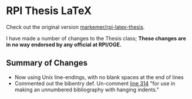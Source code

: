 RPI Thesis LaTeX
================

Check out the original version [markemer/rpi-latex-thesis](http://github.com/markemer/rpi-latex-thesis).

I have made a number of changes to the Thesis class;
**These changes are in no way endorsed by any official at RPI/OGE.**


## Summary of Changes

- Now using Unix line-endings, with no blank spaces at the end of lines
- Commented out the bibentry def.
  Un-comment [line 314](https://github.com/gonsie/rpi-latex-thesis/blob/master/thesis.cls#L314) "for use in making an unnumbered bibliography with hanging indents."
